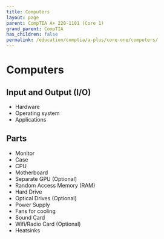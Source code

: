 ```yaml
---
title: Computers
layout: page
parent: CompTIA A+ 220-1101 (Core 1)
grand_parent: CompTIA
has_children: false
permalink: /education/comptia/a-plus/core-one/computers/
---
```


# Computers

## Input and Output (I/O)

- Hardware
- Operating system
- Applications

## Parts

- Monitor
- Case
- CPU
- Motherboard
- Separate GPU (Optional)
- Random Access Memory (RAM)
- Hard Drive
- Optical Drives (Optional)
- Power Supply
- Fans for cooling
- Sound Card
- Wifi/Radio Card (Optional)
- Heatsinks
